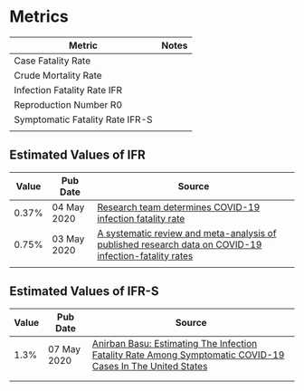 # Metrics

| Metric | Notes |
|-|-|
| Case Fatality Rate | |
| Crude Mortality Rate | |
| Infection Fatality Rate IFR | |
| Reproduction Number R0 | |
| Symptomatic Fatality Rate IFR-S | |
 | | |

## Estimated Values of IFR 

| Value |Pub Date| Source |
|-|-|-|
| 0.37% | 04 May 2020 | [Research team determines COVID-19 infection fatality rate](https://medicalxpress.com/news/2020-05-team-covid-infection-fatality.html) |
| 0.75% | 03 May 2020 | [A systematic review and meta-analysis of published research data on COVID-19 infection-fatality rates](https://www.medrxiv.org/content/10.1101/2020.05.03.20089854v1.full.pdf+html)|
| | | |

## Estimated Values of IFR-S

| Value |Pub Date| Source |
|-|-|-|
| 1.3% | 07 May 2020 | [Anirban Basu: Estimating The Infection Fatality Rate Among Symptomatic COVID-19 Cases In The United States](https://www.healthaffairs.org/doi/full/10.1377/hlthaff.2020.00455)|
| | | |
| | | |

